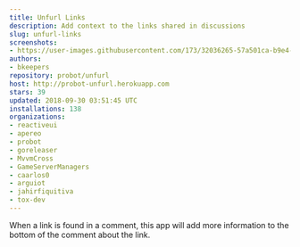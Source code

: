 ```yaml
---
title: Unfurl Links
description: Add context to the links shared in discussions
slug: unfurl-links
screenshots:
- https://user-images.githubusercontent.com/173/32036265-57a501ca-b9e4-11e7-9db3-52374fb7290c.png
authors:
- bkeepers
repository: probot/unfurl
host: http://probot-unfurl.herokuapp.com
stars: 39
updated: 2018-09-30 03:51:45 UTC
installations: 138
organizations:
- reactiveui
- apereo
- probot
- goreleaser
- MvvmCross
- GameServerManagers
- caarlos0
- arguiot
- jahirfiquitiva
- tox-dev
---
```


When a link is found in a comment, this app will add more information to the bottom of the comment about the link.
